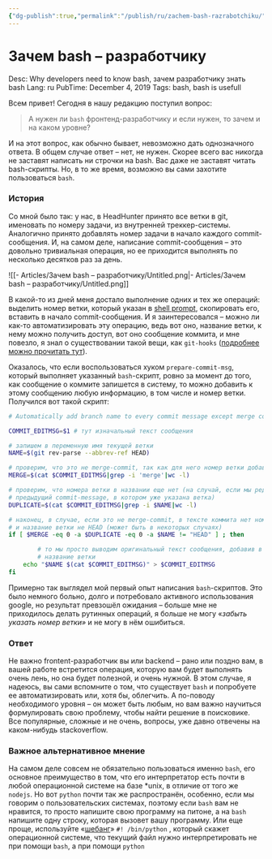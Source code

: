 ```yaml
---
{"dg-publish":true,"permalink":"/publish/ru/zachem-bash-razrabotchiku/","tags":["note/article","on/bash"],"updated":"2024-05-13T03:25:01.633+04:00"}
---
```


# Зачем bash – разработчику

Desc: Why developers need to know bash, зачем разработчику знать bash
Lang: ru
PubTime: December 4, 2019
Tags: bash, bash is usefull

Всем привет!
Сегодня в нашу редакцию поступил вопрос: 

> А нужен ли `bash` фронтенд-разработчику и если нужен, то зачем и на каком уровне?
> 

И на этот вопрос, как обычно бывает, невозможно дать однозначного ответа. В общем случае ответ – нет, не нужен. Скорее всего вас никогда не заставят написать ни строчки на bash. Вас даже не заставят читать bash-скрипты.
Но, в то же время, возможно вы сами захотите пользоваться `bash`. 

### История

Со мной было так: у нас, в HeadHunter принято все ветки в git, именовать по номеру задачи, из внутренней треккер-системы. Аналогично принято добавлять номер задачи в начало каждого commit-сообщения. И, на самом деле, написание  commit-сообщения – это довольно тривиальная операция, но ее приходится выполнять по несколько десятков раз за день.

![[- Articles/Зачем bash – разработчику/Untitled.png\|- Articles/Зачем bash – разработчику/Untitled.png]]

В какой-то из дней меня достало выполнение одних и тех же операций:
выделить номер ветки, который указан в [shell prompt](https://www.ostechnix.com/hide-modify-usernamelocalhost-part-terminal/), скопировать его, вставить в начало commit-сообщения.
И я заинтересовался – можно ли как-то автоматизировать эту операцию, ведь вот оно, название ветки, к нему можно получить доступ, вот оно сообщение коммита, и мне повезло, я знал о существовании такой вещи, как `git-hooks` ([подробнее можно прочитать тут](https://git-scm.com/book/ru/v1/%D0%9D%D0%B0%D1%81%D1%82%D1%80%D0%BE%D0%B9%D0%BA%D0%B0-Git-%D0%9F%D0%B5%D1%80%D0%B5%D1%85%D0%B2%D0%B0%D1%82%D1%87%D0%B8%D0%BA%D0%B8-%D0%B2-Git)).

Оказалось, что если воспользоваться хуком `prepare-commit-msg`, который выполняет указанный `bash`-скрипт, ровно за момент до того, как сообщение о коммите запишется в систему, то можно добавить к этому сообщению любую информацию, в том числе и номер ветки. 
Получился вот такой скрипт:

```bash
# Automatically add branch name to every commit message except merge commit.

COMMIT_EDITMSG=$1 # тут изначальный текст сообщения

# запишем в переменную имя текущей ветки
NAME=$(git rev-parse --abbrev-ref HEAD)

# проверим, что это не merge-commit, так как для него номер ветки добавлять не нужно
MERGE=$(cat $COMMIT_EDITMSG|grep -i 'merge'|wc -l) 

# проверим, что номера ветки в названии еще нет (на случай, если мы редактируем
# предыдущий commit-message, в котором уже указана ветка)
DUPLICATE=$(cat $COMMIT_EDITMSG|grep -i $NAME|wc -l)

# наконец, в случае, если это не merge-commit, в тексте коммита нет номера ветки
# и название ветки не HEAD (может быть в некоторых случаях)
if [ $MERGE -eq 0 -a $DUPLICATE -eq 0 -a $NAME != "HEAD" ] ; then

		# то мы просто выводим оригинальный текст сообщения, добавив в начало,
		# название ветки
    echo "$NAME $(cat $COMMIT_EDITMSG)" > $COMMIT_EDITMSG
fi
```

Примерно так выглядел мой первый опыт написания `bash`-скриптов. Это было немного больно, долго и потребовало активного использования google, но результат превзошёл ожидания – больше мне не приходилось делать рутинных операций, я больше не могу «*забыть указать номер ветки»* и не могу в нём ошибиться.

### Ответ

Не важно frontent-разработчик вы или backend – рано или поздно вам, в вашей работе встретится операция, которую вам будет выполнять очень лень, но она будет полезной, и очень нужной. В этом случае, я надеюсь, вы сами вспомните о том, что существует `bash` и попробуете ее автоматизировать или, хотя бы, облегчить.
А по-поводу необходимого уровня – он может быть любым, но вам важно научиться формулировать свою проблему, чтобы найти решение в поисковике. Все популярные, сложные и не очень, вопросы, уже давно отвечены на каком-нибудь stackoverflow.

### Важное альтернативное мнение

На самом деле совсем не обязательно пользоваться именно `bash`, его основное преимущество в том, что его интерпретатор есть почти в любой операционной системе на базе  *unix, в отличие от того же `nodejs`.
Но вот `python` почти так же распространён, особенно, если мы говорим о пользовательских системах, поэтому если `bash` вам не нравится, то просто напишите свою программу на питоне, а на `bash` напишите одну строку, которая вызовет вашу программу. Или еще проще, используйте «[шебанг](https://ru.wikipedia.org/wiki/%D0%A8%D0%B5%D0%B1%D0%B0%D0%BD%D0%B3_(Unix))» `#! /bin/python` , который скажет операционной системе, что текущий файл нужно интерпретировать не при помощи `bash`, а при помощи `python`